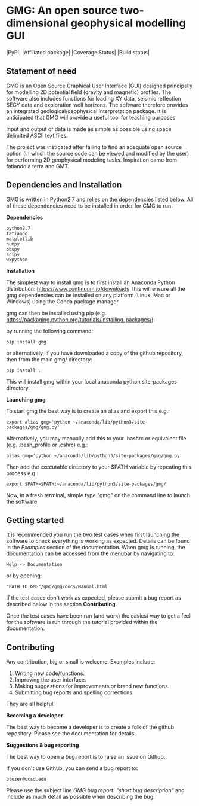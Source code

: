GMG: An open source two-dimensional geophysical modelling GUI
=============================================================

|PyPI| |Affiliated package| |Coverage Status| |Build status|

Statement of need
-----------------

GMG is an Open Source Graphical User Interface (GUI) designed principally for modelling
2D potential field (gravity and magnetic) profiles. The software also includes 
functions for loading XY data, seismic reflection SEGY data and exploration well horizons.
The software therefore provides an integrated geological/geophysical interpretation
package. It is anticipated that GMG will provide a useful tool for teaching purposes.

Input and output of data is made as simple as possible using space delimited
ASCII text files.

The project was instigated after failing to find an adequate open source option
(in which the source code can be viewed and modified by the user) for performing 2D 
geophysical modeling tasks. Inspiration came from fatiando a terra and GMT.


Dependencies and Installation
-----------------------------
GMG is written in Python2.7 and relies on the dependencies listed below. 
All of these dependencies need to be installed in order for GMG to run.

**Dependencies**

    python2.7
    fatiando
    matplotlib
    numpy
    obspy
    scipy
    wxpython


**Installation**

The simplest way to install gmg is to first install an Anaconda Python 
distribution: https://www.continuum.io/downloads
This will ensure all the gmg dependencies can be installed on 
any platform (Linux, Mac or Windows) using the Conda package manager.

gmg can then be installed using pip (e.g. https://packaging.python.org/tutorials/installing-packages/).

by running the following command:

    pip install gmg

or alternatively, if you have downloaded a copy of the github repository, then
from the main gmg/ directory:

    pip install .

This will install gmg within your local anaconda python site-packages directory.

**Launching gmg**

To start gmg the best way is to create an alias and export this e.g.:

    export alias gmg='python ~/anaconda/lib/python3/site-packages/gmg/gmg.py'

Alternatively, you may manually add this to your .bashrc or equivalent file (e.g. .bash_profile or .cshrc) e.g.:

    alias gmg='python ~/anaconda/lib/python3/site-packages/gmg/gmg.py'

Then add the executable directory to your $PATH variable by repeating this process e.g.:

    export $PATH=$PATH:~/anaconda/lib/python3/site-packages/gmg/

Now, in a fresh terminal, simple type "gmg" on the command line to launch the software.


Getting started
---------------

It is recommended you run the two test cases when first launching the software
to check everything is working as expected.
Details can be found in the *Examples* section of the documentation.
When gmg is running, the documentation can be accessed from the menubar by navigating to:

    Help -> Documentation

or by opening:

    "PATH_TO_GMG"/gmg/gmg/docs/Manual.html

If the test cases don't work as expected, please submit a bug report as described
below in the section **Contributing**.

Once the test cases have been run (and work) the easiest way to get a feel for the 
software is run through the tutorial provided within the documentation.


Contributing
------------

Any contribution, big or small is welcome. Examples include:

1. Writing new code/functions.
2. Improving the user interface.
3. Making suggestions for improvements or brand new functions.
4. Submitting bug reports and spelling corrections.

They are all helpful.

**Becoming a developer**

The best way to become a developer is to create a folk of the github repository.
Please see the documentation for details.

**Suggestions & bug reporting**

The best way to open a bug report is to raise an issue on Github.

If you don't use Github, you can send a bug report to: 

    btozer@ucsd.edu

Please use the subject line *GMG bug report: "short bug description"*
and include as much detail as possible when describing the bug.
